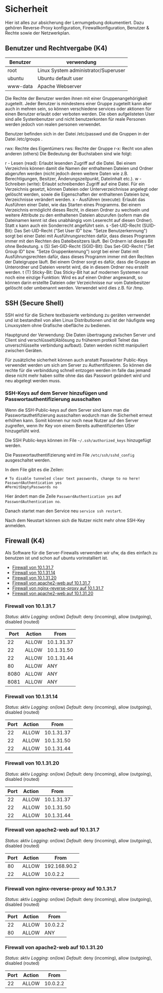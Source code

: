# Sicherheit

Hier ist alles zur absicherung der Lernumgebung dokumentiert. Dazu gehören Reverse-Proxy konfiguration, Firewallkonfiguration, Benutzer & Rechte sowie der Netzwerkplan.


## Benutzer und Rechtvergabe (K4)

| Benutzer | verwendung|
|   ------ |------- |
| root | Linux System administrator/Superuser|
| ubuntu | Ubuntu default user|
|www-data| Apache Webserver|

Die Rechte der Benutzer werden ihnen mit einer Gruppenangehörigkeit zugeteilt. Jeder Benutzer is mindestens einer Gruppe zugeteilt kann aber auch in mehren sein, so können verschiedene services oder aktionen für einen Benutzer erlaubt oder verboten werden. 
Die oben aufgelisteten User sind alle Systenbenutzer und nicht benutzerkonten für reale Personen werden jedoch von realen personen verwendet. 

Benutzer befinden sich in der Datei /etc/passwd und die Gruppen in der Datei /etc/groups .


rwx: Rechte des Eigentümers
rws: Rechte der Gruppe
r-x: Recht von allen anderen (others)
Die Bedeutung der Buchstaben sind wie folgt:

r - Lesen (read):
Erlaubt lesenden Zugriff auf die Datei. Bei einem Verzeichnis können damit die Namen der enthaltenen Dateien und Ordner abgerufen werden (nicht jedoch deren weitere Daten wie z.B. Berechtigungen, Besitzer, Änderungszeitpunkt, Dateiinhalt etc.).
w - Schreiben (write):
Erlaubt schreibenden Zugriff auf eine Datei. Für ein Verzeichnis gesetzt, können Dateien oder Unterverzeichnisse angelegt oder gelöscht werden, sowie die Eigenschaften der enthaltenen Dateien bzw, Verzeichnisse verändert werden.
x - Ausführen (execute):
Erlaubt das Ausführen einer Datei, wie das Starten eines Programms. Bei einem Verzeichnis ermöglicht dieses Recht, in diesen Ordner zu wechseln und weitere Attribute zu den enthaltenen Dateien abzurufen (sofern man die Dateinamen kennt ist dies unabhängig vom Leserecht auf diesen Ordner). Statt x kann auch ein Sonderrecht angeführt sein.
s -Set-UID-Recht (SUID-Bit):
Das Set-UID-Recht ("Set User ID" bzw. "Setze Benutzerkennung") sorgt bei einer Datei mit Ausführungsrechten dafür, dass dieses Programm immer mit den Rechten des Dateibesitzers läuft. Bei Ordnern ist dieses Bit ohne Bedeutung.
s (S) Set-GID-Recht (SGID-Bit):
Das Set-GID-Recht ("Set Group ID" bzw. "Setze Gruppenkennung") sorgt bei einer Datei mit Ausführungsrechten dafür, dass dieses Programm immer mit den Rechten der Dateigruppe läuft. Bei einem Ordner sorgt es dafür, dass die Gruppe an Unterordner und Dateien vererbt wird, die in diesem Ordner neu erstellt werden.
t (T) Sticky-Bit:
Das Sticky-Bit hat auf modernen Systemen nur noch eine einzige Funktion: Wird es auf einen Ordner angewandt, so können darin erstellte Dateien oder Verzeichnisse nur vom Dateibesitzer gelöscht oder umbenannt werden. Verwendet wird dies z.B. für /tmp.

## SSH (Secure Shell) 
SSH wird für die Sichere textbasierte verbindung zu geräten verrwendet und ist bestandteil von allen Linux Distributionen und ist der häufigste weg Linuxsystem ohne Grafische obefläche zu bedienen.

Hauptgrund der Verwendung:
Die Daten übertragung zwischen Server und Client sind verschlüsselt(Ablösung zu früherem protkoll Telnet das unverschlüsselte verbindung aufbaut). 
Daten werden nichtt manipuliert zwischen Geräten.

Für zusätzliche sicherheit können auch anstatt Passwörter Public-Keys verwendet werden um sich am Server zu Authentifizieren.
So können die rechte für die verbinddung schnell entzogen werden im falle das jemand diese nicht mehr haben sollte ohne das das Passwort geändert wird und neu abgelegt werden muss. 

### SSH-Keys auf dem Server hinzufügen und Passwortauthentifizierung ausschalten

Wenn die SSH-Public-keys auf dem Server sind kann man die Passwortauthetifizierung ausschalten wodurch man die Sicherheit erneut erhöhen kann. Somit können nur noch neue Nutzer auf den Server zugreifen, wenn Ihr Key von einem Bereits authentifizierten USer hinzugefüht wird.

Die SSH Public-keys können im File ```~/.ssh/authorized_keys``` hinzugefügt werden.

Die Passwortauthentifizierung wird im File ```/etc/ssh/sshd_config``` ausgeschaltet werden.

In dem File gibt es die Zeilen:
```
# To disable tunneled clear text passwords, change to no here!
PasswordAuthentication yes
#PermitEmptyPasswords no
```

Hier ändert man die Zeile ```PasswordAuthentication yes``` auf ```PasswordAuthentication no```.

Danach startet man den Service neu ```service ssh restart```.

Nach dem Neustart können sich die Nutzer nicht mehr ohne SSH-Key anmelden.


## Firewall (K4)

Als Software für die Server-Firewalls verwenden wir ufw, da dies einfach zu benutzen ist und schon auf ubuntu vorinstalliert ist.

* [Firewall von 10.1.31.7](https://github.com/SayHeyD/M300-BIST/tree/master/25-Sicherheit#firewall-von-101317)
* [Firewall von 10.1.31.14](https://github.com/SayHeyD/M300-BIST/tree/master/25-Sicherheit#firewall-von-101314)
* [Firewall von 10.1.31.20](https://github.com/SayHeyD/M300-BIST/tree/master/25-Sicherheit#firewall-von-101320)
* [Firewall von apache2-web auf 10.1.31.7](https://github.com/SayHeyD/M300-BIST/tree/master/25-Sicherheit#firewall-von-apache2-web-auf-101317)
* [Firewall von nginx-reverse-proxy auf 10.1.31.7](https://github.com/SayHeyD/M300-BIST/tree/master/25-Sicherheit#firewall-von-nginx-reverse-proxy-auf-101317)
* [Firewall von apache2-web auf 10.1.31.20](https://github.com/SayHeyD/M300-BIST/tree/master/25-Sicherheit#firewall-von-apache2-web-auf-1013120)


### Firewall von 10.1.31.7

*Status*: aktiv
*Logging*: on(low)
*Default*: deny (incoming), allow (outgoing), disabled (routed)

| Port | Action | From |
| ----- | ----- | ----- |
| 22 | ALLOW | 10.1.31.37 |
| 22 | ALLOW | 10.1.31.50 |
| 22 | ALLOW | 10.1.31.44 |
| 80 | ALLOW | ANY |
| 8080 | ALLOW | ANY |
| 8081 | ALLOW | ANY |

### Firewall von 10.1.31.14

*Status*: aktiv
*Logging*: on(low)
*Default*: deny (incoming), allow (outgoing), disabled (routed)

| Port | Action | From |
| ----- | ----- | ----- |
| 22 | ALLOW | 10.1.31.37 |
| 22 | ALLOW | 10.1.31.50 |
| 22 | ALLOW | 10.1.31.44 |

### Firewall von 10.1.31.20

*Status*: aktiv
*Logging*: on(low)
*Default*: deny (incoming), allow (outgoing), disabled (routed)

| Port | Action | From |
| ----- | ----- | ----- |
| 22 | ALLOW | 10.1.31.37 |
| 22 | ALLOW | 10.1.31.50 |
| 22 | ALLOW | 10.1.31.44 |

### Firewall von apache2-web auf 10.1.31.7

*Status*: aktiv
*Logging*: on(low)
*Default*: deny (incoming), allow (outgoing), disabled (routed)

| Port | Action | From |
| ----- | ----- | ----- |
| 80 | ALLOW | 192.168.90.2 |
| 22 | ALLOW | 10.0.2.2 |

### Firewall von nginx-reverse-proxy auf 10.1.31.7

*Status*: aktiv
*Logging*: on(low)
*Default*: deny (incoming), allow (outgoing), disabled (routed)

| Port | Action | From |
| ----- | ----- | ----- |
| 22 | ALLOW | 10.0.2.2 |
| 80 | ALLOW | ANY |

### Firewall von apache2-web auf 10.1.31.20

*Status*: aktiv
*Logging*: on(low)
*Default*: deny (incoming), allow (outgoing), disabled (routed)

| Port | Action | From |
| ----- | ----- | ----- |
| 22 | ALLOW | 10.0.2.2 |
